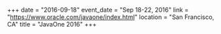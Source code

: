 +++
date = "2016-09-18"
event_date = "Sep 18-22, 2016"
link = "https://www.oracle.com/javaone/index.html"
location = "San Francisco, CA"
title = "JavaOne 2016"
+++

